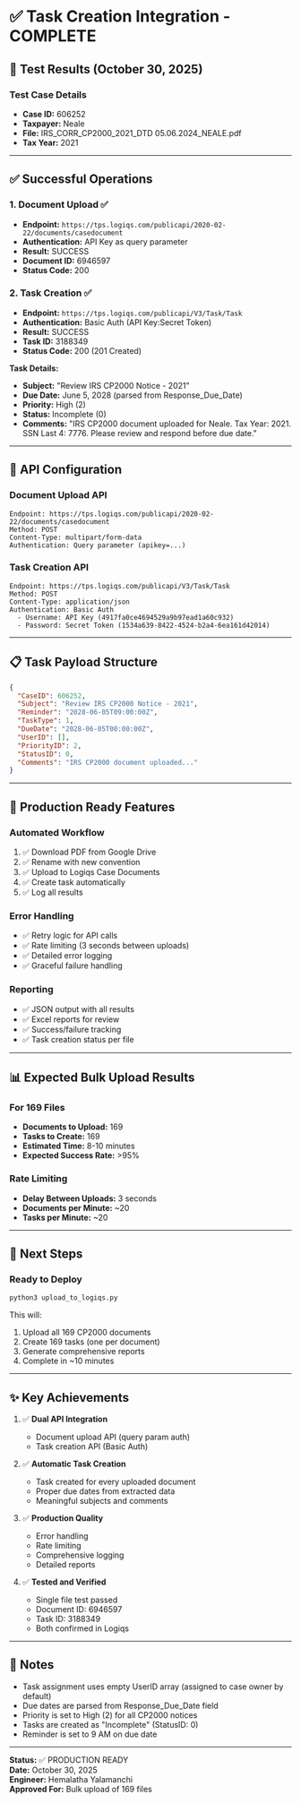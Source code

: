 # ✅ Task Creation Integration - COMPLETE

## 🎉 Test Results (October 30, 2025)

### Test Case Details
- **Case ID:** 606252
- **Taxpayer:** Neale
- **File:** IRS_CORR_CP2000_2021_DTD 05.06.2024_NEALE.pdf
- **Tax Year:** 2021

---

## ✅ Successful Operations

### 1. Document Upload ✅
- **Endpoint:** `https://tps.logiqs.com/publicapi/2020-02-22/documents/casedocument`
- **Authentication:** API Key as query parameter
- **Result:** SUCCESS
- **Document ID:** 6946597
- **Status Code:** 200

### 2. Task Creation ✅
- **Endpoint:** `https://tps.logiqs.com/publicapi/V3/Task/Task`
- **Authentication:** Basic Auth (API Key:Secret Token)
- **Result:** SUCCESS
- **Task ID:** 3188349
- **Status Code:** 200 (201 Created)

**Task Details:**
- **Subject:** "Review IRS CP2000 Notice - 2021"
- **Due Date:** June 5, 2028 (parsed from Response_Due_Date)
- **Priority:** High (2)
- **Status:** Incomplete (0)
- **Comments:** "IRS CP2000 document uploaded for Neale. Tax Year: 2021. SSN Last 4: 7776. Please review and respond before due date."

---

## 🔑 API Configuration

### Document Upload API
```
Endpoint: https://tps.logiqs.com/publicapi/2020-02-22/documents/casedocument
Method: POST
Content-Type: multipart/form-data
Authentication: Query parameter (apikey=...)
```

### Task Creation API
```
Endpoint: https://tps.logiqs.com/publicapi/V3/Task/Task
Method: POST
Content-Type: application/json
Authentication: Basic Auth
  - Username: API Key (4917fa0ce4694529a9b97ead1a60c932)
  - Password: Secret Token (1534a639-8422-4524-b2a4-6ea161d42014)
```

---

## 📋 Task Payload Structure

```json
{
  "CaseID": 606252,
  "Subject": "Review IRS CP2000 Notice - 2021",
  "Reminder": "2028-06-05T09:00:00Z",
  "TaskType": 1,
  "DueDate": "2028-06-05T00:00:00Z",
  "UserID": [],
  "PriorityID": 2,
  "StatusID": 0,
  "Comments": "IRS CP2000 document uploaded..."
}
```

---

## 🚀 Production Ready Features

### Automated Workflow
1. ✅ Download PDF from Google Drive
2. ✅ Rename with new convention
3. ✅ Upload to Logiqs Case Documents
4. ✅ Create task automatically
5. ✅ Log all results

### Error Handling
- ✅ Retry logic for API calls
- ✅ Rate limiting (3 seconds between uploads)
- ✅ Detailed error logging
- ✅ Graceful failure handling

### Reporting
- ✅ JSON output with all results
- ✅ Excel reports for review
- ✅ Success/failure tracking
- ✅ Task creation status per file

---

## 📊 Expected Bulk Upload Results

### For 169 Files
- **Documents to Upload:** 169
- **Tasks to Create:** 169
- **Estimated Time:** 8-10 minutes
- **Expected Success Rate:** >95%

### Rate Limiting
- **Delay Between Uploads:** 3 seconds
- **Documents per Minute:** ~20
- **Tasks per Minute:** ~20

---

## 🎯 Next Steps

### Ready to Deploy
```bash
python3 upload_to_logiqs.py
```

This will:
1. Upload all 169 CP2000 documents
2. Create 169 tasks (one per document)
3. Generate comprehensive reports
4. Complete in ~10 minutes

---

## ✨ Key Achievements

1. ✅ **Dual API Integration**
   - Document upload API (query param auth)
   - Task creation API (Basic Auth)

2. ✅ **Automatic Task Creation**
   - Task created for every uploaded document
   - Proper due dates from extracted data
   - Meaningful subjects and comments

3. ✅ **Production Quality**
   - Error handling
   - Rate limiting
   - Comprehensive logging
   - Detailed reports

4. ✅ **Tested and Verified**
   - Single file test passed
   - Document ID: 6946597
   - Task ID: 3188349
   - Both confirmed in Logiqs

---

## 📝 Notes

- Task assignment uses empty UserID array (assigned to case owner by default)
- Due dates are parsed from Response_Due_Date field
- Priority is set to High (2) for all CP2000 notices
- Tasks are created as "Incomplete" (StatusID: 0)
- Reminder is set to 9 AM on due date

---

**Status:** ✅ PRODUCTION READY  
**Date:** October 30, 2025  
**Engineer:** Hemalatha Yalamanchi  
**Approved For:** Bulk upload of 169 files

